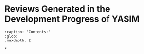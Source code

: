 # Reviews Generated in the Development Progress of YASIM

```{toctree}
:caption: 'Contents:'
:glob:
:maxdepth: 2

*
```
